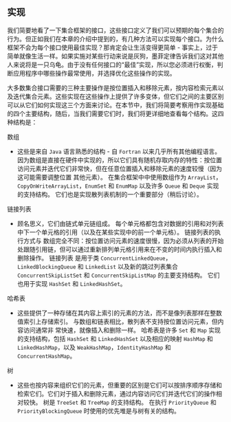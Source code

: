 ## 实现

我们简要地看了一下集合框架的接口，这些接口定义了我们可以预期的每个集合的行为。但正如我们在本章的介绍中提到的，有几种方法可以实现每个接口。为什么框架不会为每个接口使用最佳实现？那肯定会让生活变得更简单 - 事实上，过于简单就像生活一样。如果实施对某些行动来说是灰狗，墨菲定律告诉我们这对其他人来说将是一只乌龟。由于没有任何接口的“最佳”实现，所以您必须进行权衡，判断应用程序中哪些操作最常使用，并选择优化这些操作的实现。

大多数集合接口需要的三种主要操作是按位置插入和移除元素，按内容检索元素以及迭代集合元素。这些实现在这些操作上提供了许多变体，但它们之间的主要区别可以从它们如何实现这三个方面来讨论。在本节中，我们将简要考察用作实现基础的四个主要结构，随后，当我们需要它们时，我们将更详细地查看每个结构。这四种结构是：

数组
  
 - 这些是来自 `Java` 语言熟悉的结构 - 自 `Fortran` 以来几乎所有其他编程语言。 因为数组是直接在硬件中实现的，所以它们具有随机存取内存的特性：按位置
 访问元素并迭代它们非常快，但在任意位置插入和移除元素的速度较慢（因为这可能需要调整位置 其他元素）。 在集合框架中中使用数组作为 `ArrayList`，
 `CopyOnWriteArrayList`，`EnumSet` 和 `EnumMap` 以及许多 `Queue` 和 `Deque` 实现的支持结构。 它们也是实现散列表机制的一个重要部分（稍后讨论）。
   
链接列表

 - 顾名思义，它们由链式单元链组成。 每个单元格都包含对数据的引用和对列表中下一个单元格的引用（以及在某些实现中的前一个单元格）。 链接列表的执行方式与
 数组完全不同：按位置访问元素的速度很慢，因为必须从列表的开始处跟随引用链，但可以通过重新排列单元格引用来在不变的时间内执行插入和删除操作。 链接列表
 是用于类 `ConcurrentLinkedQueue`，`LinkedBlockingQueue` 和 `LinkedList` 以及新的跳过列表集合 `ConcurrentSkipListSet` 和 
 `ConcurrentSkipListMap` 的主要支持结构。 它们也用于实现 `HashSet` 和 `LinkedHashSet`。

哈希表

 - 这些提供了一种存储在其内容上索引的元素的方法，而不是像列表那样在整数值索引上存储索引。 与数组和链表相比，散列表不支持按位置访问元素，但内容访问通常非
 常快速，就像插入和删除一样。 哈希表是许多 `Set` 和 `Map` 实现的支持结构，包括 `HashSet` 和 `LinkedHashSet` 以及相应的映射 `HashMap` 和 
 `LinkedHashMap`，以及 `WeakHashMap`，`IdentityHashMap` 和 `ConcurrentHashMap`。

树

 - 这些也按内容来组织它们的元素，但重要的区别是它们可以按排序顺序存储和检索它们。它们对于插入和删除元素，通过内容访问它们并迭代它们的操作相对较快。 树是 
 `TreeSet` 和 `TreeMap` 的支持结构。 在执行 `PriorityQueue` 和 `PriorityBlockingQueue` 时使用的优先堆是与树有关的结构。    


